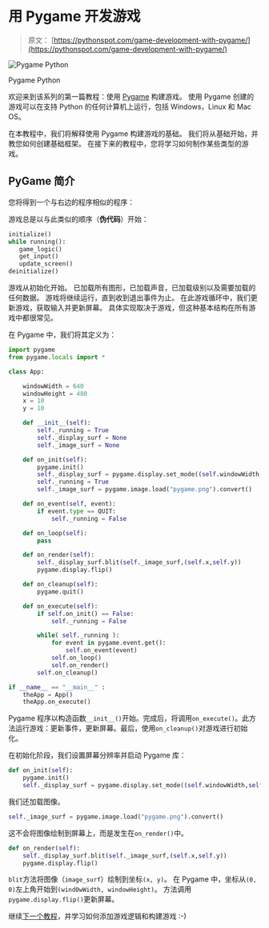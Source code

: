 # 用 Pygame 开发游戏

> 原文： [https://pythonspot.com/game-development-with-pygame/](https://pythonspot.com/game-development-with-pygame/)

![Pygame Python](/wp-content/uploads/2015/04/pygame1.png)

Pygame Python

欢迎来到该系列的第一篇教程：使用 [Pygame](https://www.pygame.org) 构建游戏。 使用 Pygame 创建的游戏可以在支持 Python 的任何计算机上运行，​​包括 Windows，Linux 和 Mac OS。

在本教程中，我们将解释使用 Pygame 构建游戏的基础。 我们将从基础开始，并教您如何创建基础框架。 在接下来的教程中，您将学习如何制作某些类型的游戏。

## PyGame 简介

您将得到一个与右边的程序相似的程序：

游戏总是以与此类似的顺序（**伪代码**）开始：

```py
initialize()
while running():
   game_logic() 
   get_input()
   update_screen()
deinitialize()

```

游戏从初始化开始。 已加载所有图形，已加载声音，已加载级别以及需要加载的任何数据。 游戏将继续运行，直到收到退出事件为止。 在此游戏循环中，我们更新游戏，获取输入并更新屏幕。 具体实现取决于游戏，但这种基本结构在所有游戏中都很常见。

在 Pygame 中，我们将其定义为：

```py
import pygame
from pygame.locals import *

class App:

    windowWidth = 640
    windowHeight = 480
    x = 10
    y = 10

    def __init__(self):
        self._running = True
        self._display_surf = None
        self._image_surf = None

    def on_init(self):
        pygame.init()
        self._display_surf = pygame.display.set_mode((self.windowWidth,self.windowHeight), pygame.HWSURFACE)
        self._running = True
        self._image_surf = pygame.image.load("pygame.png").convert()

    def on_event(self, event):
        if event.type == QUIT:
            self._running = False

    def on_loop(self):
        pass

    def on_render(self):
        self._display_surf.blit(self._image_surf,(self.x,self.y))
        pygame.display.flip()

    def on_cleanup(self):
        pygame.quit()

    def on_execute(self):
        if self.on_init() == False:
            self._running = False

        while( self._running ):
            for event in pygame.event.get():
                self.on_event(event)
            self.on_loop()
            self.on_render()
        self.on_cleanup()

if __name__ == "__main__" :
    theApp = App()
    theApp.on_execute()

```

Pygame 程序以构造函数`__init__()`开始。完成后，将调用`on_execute()`。此方法运行游戏：更新事件，更新屏幕。最后，使用`on_cleanup()`对游戏进行初始化。

在初始化阶段，我们设置屏幕分辨率并启动 Pygame 库：

```py
def on_init(self):
    pygame.init()
    self._display_surf = pygame.display.set_mode((self.windowWidth,self.windowHeight), pygame.HWSURFACE)

```

我们还加载图像。

```py
self._image_surf = pygame.image.load("pygame.png").convert()

```

这不会将图像绘制到屏幕上，而是发生在`on_render()`中。

```py
def on_render(self):
    self._display_surf.blit(self._image_surf,(self.x,self.y))
    pygame.display.flip()

```

`blit`方法将图像（`image_surf`）绘制到坐标`(x, y)`。 在 Pygame 中，坐标从`(0, 0)`左上角开始到`(wind0wWidth, windowHeight)`。 方法调用`pygame.display.flip()`更新屏幕。

继续[下一个教程](https://pythonspot.com/snake-with-pygame/)，并学习如何添加游戏逻辑和构建游戏 :-)